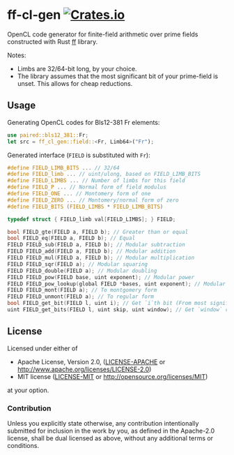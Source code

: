 # ff-cl-gen [![Crates.io](https://img.shields.io/crates/v/ff-cl-gen.svg)](https://crates.io/crates/ff-cl-gen)

OpenCL code generator for finite-field arithmetic over prime fields constructed with Rust [ff](https://github.com/filecoin-project/ff) library.

Notes:
 - Limbs are 32/64-bit long, by your choice.
 - The library assumes that the most significant bit of your prime-field is unset. This allows for cheap reductions.

## Usage

Generating OpenCL codes for Bls12-381 Fr elements:

```rust
use paired::bls12_381::Fr;
let src = ff_cl_gen::field::<Fr, Limb64>("Fr");
```

Generated interface (`FIELD` is substituted with `Fr`):

```c
#define FIELD_LIMB_BITS ... // 32/64
#define FIELD_limb ... // uint/ulong, based on FIELD_LIMB_BITS
#define FIELD_LIMBS ... // Number of limbs for this field
#define FIELD_P ... // Normal form of field modulus
#define FIELD_ONE ... // Montomery form of one
#define FIELD_ZERO ... // Montomery/normal form of zero
#define FIELD_BITS (FIELD_LIMBS * FIELD_LIMB_BITS)

typedef struct { FIELD_limb val[FIELD_LIMBS]; } FIELD;

bool FIELD_gte(FIELD a, FIELD b); // Greater than or equal
bool FIELD_eq(FIELD a, FIELD b); // Equal
FIELD FIELD_sub(FIELD a, FIELD b); // Modular subtraction
FIELD FIELD_add(FIELD a, FIELD b); // Modular addition
FIELD FIELD_mul(FIELD a, FIELD b); // Modular multiplication
FIELD FIELD_sqr(FIELD a); // Modular squaring
FIELD FIELD_double(FIELD a); // Modular doubling
FIELD FIELD_pow(FIELD base, uint exponent); // Modular power
FIELD FIELD_pow_lookup(global FIELD *bases, uint exponent); // Modular power with lookup table for bases
FIELD FIELD_mont(FIELD a); // To montgomery form
FIELD FIELD_unmont(FIELD a); // To regular form
bool FIELD_get_bit(FIELD l, uint i); // Get `i`th bit (From most significant digit)
uint FIELD_get_bits(FIELD l, uint skip, uint window); // Get `window` consecutive bits, (Starting from `skip`th bit from most significant digit)
```

## License

Licensed under either of

 * Apache License, Version 2.0, ([LICENSE-APACHE](LICENSE-APACHE) or
   http://www.apache.org/licenses/LICENSE-2.0)
 * MIT license ([LICENSE-MIT](LICENSE-MIT) or http://opensource.org/licenses/MIT)

at your option.

### Contribution

Unless you explicitly state otherwise, any contribution intentionally
submitted for inclusion in the work by you, as defined in the Apache-2.0
license, shall be dual licensed as above, without any additional terms or
conditions.
